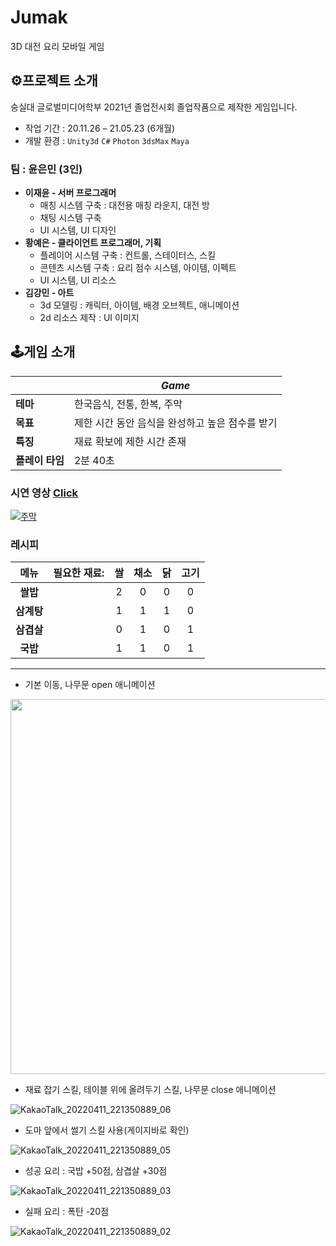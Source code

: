 # Jumak
3D 대전 요리 모바일 게임

## ⚙프로젝트 소개
숭실대 글로벌미디어학부 2021년 졸업전시회 졸업작품으로 제작한 게임입니다.

- 작업 기간 : 20.11.26 – 21.05.23 (6개월)
- 개발 환경 : `Unity3d` `C#` `Photon` `3dsMax` `Maya`
###  팀 : 윤은민 (3인)
- **이재윤 - 서버 프로그래머**
  - 매칭 시스템 구축 : 대전용 매칭 라운지, 대전 방
  - 채팅 시스템 구축
  - UI 시스템, UI 디자인
- **황예은 - 클라이언트 프로그래머, 기획**
  - 플레이어 시스템 구축 : 컨트롤, 스테이터스, 스킬
  - 콘텐츠 시스템 구축 : 요리 점수 시스템, 아이템, 이펙트
  - UI 시스템, UI 리소스
- **김강민 - 아트**
  - 3d 모델링 : 캐릭터, 아이템, 배경 오브젝트, 애니메이션
  - 2d 리소스 제작 : UI 이미지

## 🕹게임 소개
||*Game*|
|--|--|
|**테마**|한국음식, 전통, 한복, 주막|
|**목표**|제한 시간 동안 음식을 완성하고 높은 점수를 받기|
|**특징**|재료 확보에 제한 시간 존재|
|**플레이 타임**|2분 40초|



### 시연 영상 [Click](https://www.youtube.com/watch?v=AcvebL27VIc)
[![주막](https://user-images.githubusercontent.com/66158433/199887719-8bb1effe-2b89-4fd6-8f7b-fc4ce1787289.jpg)](https://www.youtube.com/watch?v=AcvebL27VIc)

### 레시피
|메뉴|필요한 재료: |쌀|채소|닭|고기|
|:--:|:--:|:--:|:--:|:--:|:--:|
|**쌀밥**||2|0|0|0|
|**삼계탕**||1|1|1|0|
|**삼겹살**||0|1|0|1|
|**국밥**||1|1|0|1|

----

- 기본 이동, 나무문 open 애니메이션
<img width="600" src="https://user-images.githubusercontent.com/66158433/163711187-7cb75952-fdc7-428f-83a5-e0d4bb794f3b.gif">


- 재료 잡기 스킬, 테이블 위에 올려두기 스킬, 나무문 close 애니메이션

![KakaoTalk_20220411_221350889_06](https://user-images.githubusercontent.com/66158433/163711181-7fce977c-bea5-49fa-8b64-6fc486b6227a.gif)


- 도마 앞에서 썰기 스킬 사용(게이지바로 확인)

![KakaoTalk_20220411_221350889_05](https://user-images.githubusercontent.com/66158433/163711180-8fa1f4b1-807c-4397-bd17-d4371c6162ba.gif)


- 성공 요리 : 국밥 +50점, 삼겹살 +30점

![KakaoTalk_20220411_221350889_03](https://user-images.githubusercontent.com/66158433/163711169-a4fe752b-45b8-401f-aeaf-eb07bd217e5d.gif)


- 실패 요리 : 폭탄 -20점
 
![KakaoTalk_20220411_221350889_02](https://user-images.githubusercontent.com/66158433/163711163-c67f8538-f578-4d4c-9e7a-c3a505b0bc08.gif)
